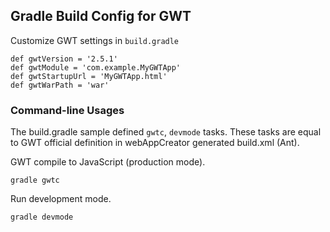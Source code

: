 ## Gradle Build Config for GWT ##

Customize GWT settings in ``build.gradle``

    def gwtVersion = '2.5.1'
    def gwtModule = 'com.example.MyGWTApp'
    def gwtStartupUrl = 'MyGWTApp.html'
    def gwtWarPath = 'war'

### Command-line Usages ###

The build.gradle sample defined ``gwtc``, ``devmode`` tasks.
These tasks are equal to GWT official definition in webAppCreator generated build.xml (Ant).

GWT compile to JavaScript (production mode).

    gradle gwtc

Run development mode.

    gradle devmode
